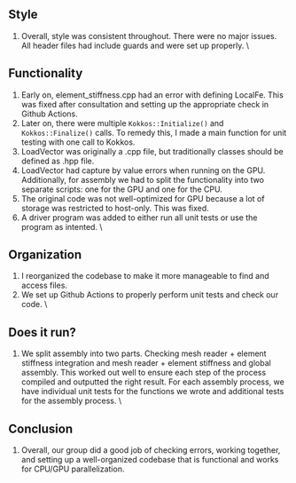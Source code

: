 ## Style
1. Overall, style was consistent throughout. There were no major issues. All header files had include guards and were set up properly. 
\
## Functionality
1. Early on, element_stiffness.cpp had an error with defining LocalFe. This was fixed after consultation and setting up the appropriate check in Github Actions.
2. Later on, there were multiple `Kokkos::Initialize()` and `Kokkos::Finalize()` calls. To remedy this, I made a main function for unit testing with one call to Kokkos. 
3. LoadVector was originally a .cpp file, but traditionally classes should be defined as .hpp file.
4. LoadVector had capture by value errors when running on the GPU. Additionally, for assembly we had to split the functionality into two separate scripts: one for the GPU and one for the CPU.
5. The original code was not well-optimized for GPU because a lot of storage was restricted to host-only. This was fixed.
6. A driver program was added to either run all unit tests or use the program as intented.
\
## Organization
1. I reorganized the codebase to make it more manageable to find and access files. 
2. We set up Github Actions to properly perform unit tests and check our code.
\
## Does it run?
1. We split assembly into two parts. Checking mesh reader + element stiffness integration and mesh reader + element stiffness and global assembly. This worked out well to ensure each step of the process compiled and outputted the right result. For each assembly process, we have individual unit tests for the functions we wrote and additional tests for the assembly process.
\
## Conclusion
1. Overall, our group did a good job of checking errors, working together, and setting up a well-organized codebase that is functional and works for CPU/GPU parallelization.
